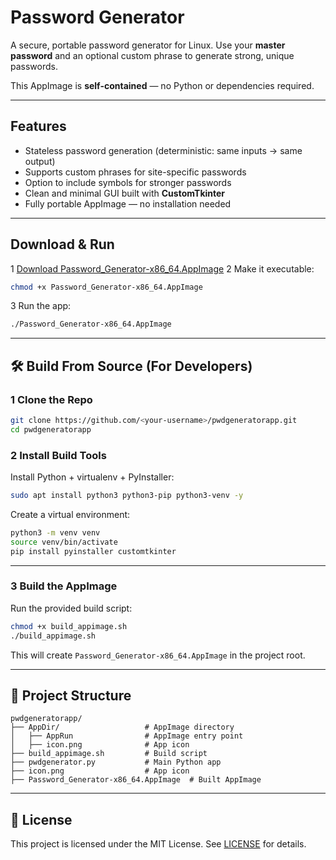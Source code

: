 # Password Generator

A secure, portable password generator for Linux.
Use your **master password** and an optional custom phrase to generate strong, unique passwords.

This AppImage is **self-contained** — no Python or dependencies required.

---

## Features

* Stateless password generation (deterministic: same inputs → same output)
* Supports custom phrases for site-specific passwords
* Option to include symbols for stronger passwords
* Clean and minimal GUI built with **CustomTkinter**
* Fully portable AppImage — no installation needed

---

## Download & Run

1️ [Download Password\_Generator-x86\_64.AppImage](https://github.com/<your-username>/releases/latest)
2️ Make it executable:

```bash
chmod +x Password_Generator-x86_64.AppImage
```

3️ Run the app:

```bash
./Password_Generator-x86_64.AppImage
```

---

## 🛠 Build From Source (For Developers)

### 1️ Clone the Repo

```bash
git clone https://github.com/<your-username>/pwdgeneratorapp.git
cd pwdgeneratorapp
```

### 2️ Install Build Tools

Install Python + virtualenv + PyInstaller:

```bash
sudo apt install python3 python3-pip python3-venv -y
```

Create a virtual environment:

```bash
python3 -m venv venv
source venv/bin/activate
pip install pyinstaller customtkinter
```

---

### 3️ Build the AppImage

Run the provided build script:

```bash
chmod +x build_appimage.sh
./build_appimage.sh
```

 This will create `Password_Generator-x86_64.AppImage` in the project root.

---

## 📂 Project Structure

```
pwdgeneratorapp/
├── AppDir/                   # AppImage directory
│   ├── AppRun                # AppImage entry point
│   ├── icon.png              # App icon
├── build_appimage.sh         # Build script
├── pwdgenerator.py           # Main Python app
├── icon.png                  # App icon
├── Password_Generator-x86_64.AppImage  # Built AppImage
```

---

## 📜 License

This project is licensed under the MIT License.
See [LICENSE](LICENSE) for details.
